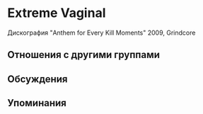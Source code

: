# Extreme Vaginal

Дискография
"Anthem for Every Kill Moments" 2009, Grindcore

## Отношения с другими группами


## Обсуждения


## Упоминания

